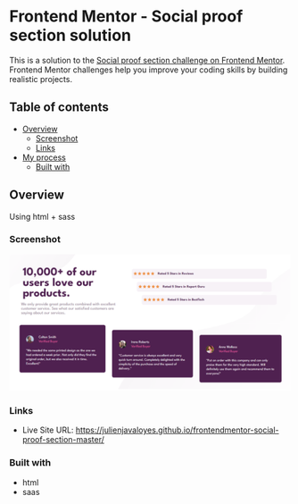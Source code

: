 # Frontend Mentor - Social proof section solution

This is a solution to the [Social proof section challenge on Frontend Mentor](https://www.frontendmentor.io/challenges/social-proof-section-6e0qTv_bA). Frontend Mentor challenges help you improve your coding skills by building realistic projects.

## Table of contents

- [Overview](#overview)
  - [Screenshot](#screenshot)
  - [Links](#links)
- [My process](#my-process)
  - [Built with](#built-with)

## Overview

Using html + sass

### Screenshot

![ScreenShot](/images/screenshotdesktop.png?raw=true)

### Links

- Live Site URL: https://julienjavaloyes.github.io/frontendmentor-social-proof-section-master/

### Built with

- html
- saas
